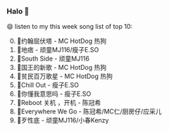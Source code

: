 

### Halo 👋

😄 listen to my this week song list of top 10:

0. 🌈约翰屈伏塔 - MC HotDog 热狗
1. 🌈地痞 - 顽童MJ116/瘦子E.SO
2. 🌈South Side - 顽童MJ116
3. 🌈国王的新歌 - MC HotDog 热狗
4. 🌈贫民百万歌星 - MC HotDog 热狗
5. 🌈Chill Out - 瘦子E.SO
6. 🌈你懂我意思吗 - 瘦子E.SO
7. 🌈Reboot 关机 ，开机 - 陈冠希
8. 🌈Everywhere We Go - 陈冠希/MC仁/厨房仔/应采儿
9. 🌈歹性底 - 顽童MJ116/小春Kenzy

